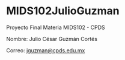 # MIDS102JulioGuzman
Proyecto Final Materia MIDS102 - CPDS

Nombre: Julio César Guzmán Cortés

Correo: jguzman@cpds.edu.mx
